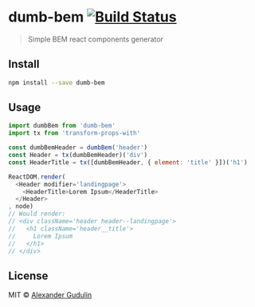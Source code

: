 # dumb-bem [![Build Status][travis-image]][travis-url]

> Simple BEM react components generator

## Install

```sh
npm install --save dumb-bem
```

## Usage

```js
import dumbBem from 'dumb-bem'
import tx from 'transform-props-with'

const dumbBemHeader = dumbBem('header')
const Header = tx(dumbBemHeader)('div')
const HeaderTitle = tx([dumbBemHeader, { element: 'title' }])('h1')

ReactDOM.render(
  <Header modifier='landingpage'>
    <HeaderTitle>Lorem Ipsum</HeaderTitle>
  </Header>
, node)
// Would render:
// <div className='header header--landingpage'>
//   <h1 className='header__title'>
//     Lorem Ipsum
//   </h1>
// </div>
```

## License

MIT © [Alexander Gudulin](http://gudulin.com)

[travis-url]: https://travis-ci.org/agudulin/dumb-bem
[travis-image]: https://travis-ci.org/agudulin/dumb-bem.svg?branch=master
